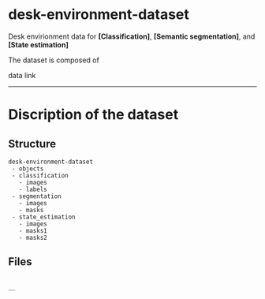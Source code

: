 # desk-environment-dataset
Desk envirionment data for __[Classification]__, __[Semantic segmentation]__, and __[State estimation]__

The dataset is composed of 

data link

* * *
# Discription of the dataset
## Structure
```
desk-environment-dataset
 - objects
 - classification
   - images
   - labels
 - segmentation
   - images
   - masks
 - state_estimation
   - images
   - masks1
   - masks2
```

## Files
```

__
